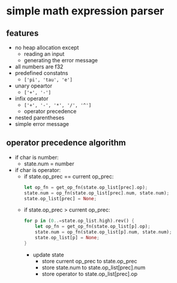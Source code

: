 # simple math expression parser

## features

- no heap allocation except
  - reading an input
  - generating the error message
- all numbers are f32
- predefined constatns
  - `['pi', 'tau', 'e']`
- unary opeartor
  - `['+', '-']`
- infix operator
  - `['+', '-', '*', '/', '^']`
  - operator precedence
- nested parentheses
- simple error message

## operator precedence algorithm

- if char is number:
  - state.num = number
- if char is operator:
    - if state.op_prec == current op_prec:
      ```rust
      let op_fn = get_op_fn(state.op_list[prec].op);
      state.num = op_fn(state.op_list[prec].num, state.num);
      state.op_list[prec] = None;
      ```
    - if state.op_prec > current op_prec:
      ```rust
      for p in (0..=state.op_list.high).rev() {
          let op_fn = get_op_fn(state.op_list[p].op);
          state.num = op_fn(state.op_list[p].num, state.num);
          state.op_list[p] = None;
      }
      ```
      - update state
          - store current op_prec to state.op_prec
          - store state.num to state.op_list[prec].num
          - store operator to state.op_list[prec].op
